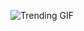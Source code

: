 ![Trending GIF](https://media0.giphy.com/media/v1.Y2lkPThiYjIxNzcyMGlvNGlyNWtlZW1iZ2kzdHN0MHA4a2U1aWgxNGhkdnJienBrMXE0ZyZlcD12MV9naWZzX3NlYXJjaCZjdD1n/rplvK3z0IzLqBxVJWk/giphy.gif)
